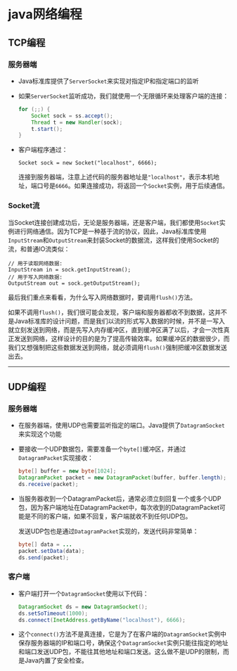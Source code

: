 # java网络编程

## TCP编程

### 服务器端

- Java标准库提供了`ServerSocket`来实现对指定IP和指定端口的监听

- 如果`ServerSocket`监听成功，我们就使用一个无限循环来处理客户端的连接：

  ```java
  for (;;) {
      Socket sock = ss.accept();
      Thread t = new Handler(sock);
      t.start();
  }
  ```

- 客户端程序通过：

  ```
  Socket sock = new Socket("localhost", 6666);
  ```

  连接到服务器端，注意上述代码的服务器地址是`"localhost"`，表示本机地址，端口号是`6666`。如果连接成功，将返回一个`Socket`实例，用于后续通信。



### Socket流

当Socket连接创建成功后，无论是服务器端，还是客户端，我们都使用`Socket`实例进行网络通信。因为TCP是一种基于流的协议，因此，Java标准库使用`InputStream`和`OutputStream`来封装Socket的数据流，这样我们使用Socket的流，和普通IO流类似：

```
// 用于读取网络数据:
InputStream in = sock.getInputStream();
// 用于写入网络数据:
OutputStream out = sock.getOutputStream();
```

最后我们重点来看看，为什么写入网络数据时，要调用`flush()`方法。

如果不调用`flush()`，我们很可能会发现，客户端和服务器都收不到数据，这并不是Java标准库的设计问题，而是我们以流的形式写入数据的时候，并不是一写入就立刻发送到网络，而是先写入内存缓冲区，直到缓冲区满了以后，才会一次性真正发送到网络，这样设计的目的是为了提高传输效率。如果缓冲区的数据很少，而我们又想强制把这些数据发送到网络，就必须调用`flush()`强制把缓冲区数据发送出去。



---

## UDP编程

### 服务器端

- 在服务器端，使用UDP也需要监听指定的端口。Java提供了`DatagramSocket`来实现这个功能

- 要接收一个UDP数据包，需要准备一个`byte[]`缓冲区，并通过`DatagramPacket`实现接收：

  ```java
  byte[] buffer = new byte[1024];
  DatagramPacket packet = new DatagramPacket(buffer, buffer.length);
  ds.receive(packet);
  ```

- 当服务器收到一个DatagramPacket后，通常必须立刻回复一个或多个UDP包，因为客户端地址在DatagramPacket中，每次收到的DatagramPacket可能是不同的客户端，如果不回复，客户端就收不到任何UDP包。

  发送UDP包也是通过`DatagramPacket`实现的，发送代码非常简单：

  ```java
  byte[] data = ...
  packet.setData(data);
  ds.send(packet);
  ```



### 客户端

- 客户端打开一个`DatagramSocket`使用以下代码：

  ```java
  DatagramSocket ds = new DatagramSocket();
  ds.setSoTimeout(1000);
  ds.connect(InetAddress.getByName("localhost"), 6666);
  ```

- 这个`connect()`方法不是真连接，它是为了在客户端的`DatagramSocket`实例中保存服务器端的IP和端口号，确保这个`DatagramSocket`实例只能往指定的地址和端口发送UDP包，不能往其他地址和端口发送。这么做不是UDP的限制，而是Java内置了安全检查。